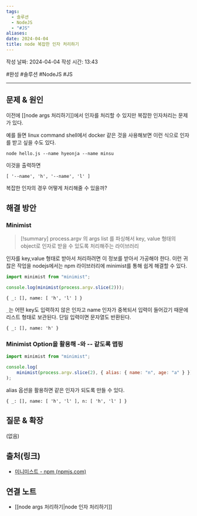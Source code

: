 ```yaml
---
tags:
  - 솔루션
  - NodeJS
  - "#JS"
aliases: 
date: 2024-04-04
title: node 복잡한 인자 처리하기
---
```

작성 날짜: 2024-04-04
작성 시간: 13:43

#완성 #솔루션 #NodeJS #JS 

----

## 문제 & 원인
이전에 [[node args 처리하기]]에서 인자를 처리할 수 있지만 복잡한 인자처리는 문제가 있다.

예를 들면 linux command shell에서 docker 같은 것을 사용해보면 이런 식으로 인자를 받고 싶을 수도 있다.

```shell
node hello.js --name hyeonja --name minsu
```

이것을 출력하면 

```text
[ '--name', 'h', '--name', 'l' ]
```

복잡한 인자의 경우 어떻게 처리해줄 수 있을까?
## 해결 방안
### Minimist
>[!summary]
>process.argv 의 args list 를 파싱해서 key, value 형태의 object로 인자로 받을 수 있도록 처리해주는 라이브러리

인자를 key,value 형태로 받아서 처리하려면 이 정보를 받아서 가공해야 한다. 이런 귀찮은 작업을 nodejs에서는 npm 라이브러리에 minimist를 통해 쉽게 해결할 수 있다.

```js
import minimist from "minimist";

console.log(minimist(process.argv.slice(2)));
```

```text
{ _: [], name: [ 'h', 'l' ] }
```

`_`는 어떤 key도 입력하지 않은 인자고 name 인자가 중복되서 입력이 들어갔기 때문에 리스트 형태로 보관된다. 단일 입력이면 문자열도 반환된다.

```text
{ _: [], name: 'h' }
```

### Minimist Option을 활용해 -와 -- 같도록 맵핑

```js
import minimist from "minimist";

console.log(
	minimist(process.argv.slice(2), { alias: { name: "n", age: "a" } })
);

```

alias 옵션을 활용하면 같은 인자가 되도록 만들 수 있다.

```text
{ _: [], name: [ 'h', 'l' ], n: [ 'h', 'l' ] }
```
## 질문 & 확장


(없음)

## 출처(링크)
- [미니미스트 - npm (npmjs.com)](https://www.npmjs.com/package/minimist)

## 연결 노트
- [[node args 처리하기|node 인자 처리하기]]